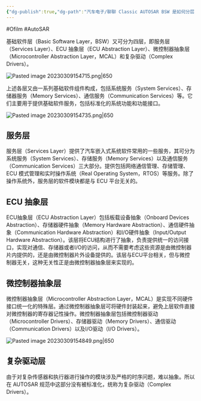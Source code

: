 ```yaml
---
{"dg-publish":true,"dg-path":"汽车电子/聊聊 Classic AUTOSAR BSW 是如何分层的？.md","permalink":"/汽车电子/聊聊 Classic AUTOSAR BSW 是如何分层的？/","created":"2022-08-06T15:40:00.000+08:00","updated":"2025-04-02T15:04:58.280+08:00"}
---
```


#Ofilm #AutoSAR

基础软件层（Basic Software Layer，BSW）又可分为四层，即服务层（Services Layer）、ECU 抽象层（ECU Abstraction Layer）、微控制器抽象层（Microcontroller Abstraction Layer，MCAL）和复杂驱动（Complex Drivers）。

![Pasted image 20230309154715.png|650](/img/user/0.Asset/resource/Pasted%20image%2020230309154715.png)

上述各层又由一系列基础软件组件构成，包括系统服务（System Services）、存储器服务（Memory Services）、通信服务（Communication Services）等。它们主要用于提供基础软件服务，包括标准化的系统功能和功能接口。

![Pasted image 20230309154735.png|650](/img/user/0.Asset/resource/Pasted%20image%2020230309154735.png)
## 服务层

服务层（Services Layer）提供了汽车嵌入式系统软件常用的一些服务，其可分为系统服务（System Services）、存储服务（Memory Services）以及通信服务（Communication Services）三大部分。提供包括网络通信管理、存储管理、ECU 模式管理和实时操作系统（Real Operating System，RTOS）等服务。除了操作系统外，服务层的软件模块都是与 ECU 平台无关的。

## ECU 抽象层

ECU抽象层（ECU Abstraction Layer）包括板载设备抽象（Onboard Devices Abstraction）、存储器硬件抽象（Memory Hardware Abstraction）、通信硬件抽象（Communication Hardware Abstraction）和I/O硬件抽象（Input/Output Hardware Abstraction）。该层将ECU结构进行了抽象，负责提供统一的访问接口，实现对通信、存储器或者I/O的访问，从而不需要考虑这些资源是由微控制器片内提供的，还是由微控制器片外设备提供的。该层与ECU平台相关，但与微控制器无关，这种无关性正是由微控制器抽象层来实现的。

## 微控制器抽象层

微控制器抽象层（Microcontroller Abstraction Layer，MCAL）是实现不同硬件接口统一化的特殊层。通过微控制器抽象层可将硬件封装起来，避免上层软件直接对微控制器的寄存器记性操作。微控制器抽象层包括微控制器驱动（Microcontroller Drivers）、存储器驱动（Memory Drivers）、通信驱动（Communication Drivers）以及I/O驱动（I/O Drivers）。

![Pasted image 20230309154849.png|650](/img/user/0.Asset/resource/Pasted%20image%2020230309154849.png)

## 复杂驱动层

由于对复杂传感器和执行器进行操作的模块涉及严格的时序问题，难以抽象。所以在 AUTOSAR 规范中这部分没有被标准化，统称为复杂驱动（Complex Drivers）。